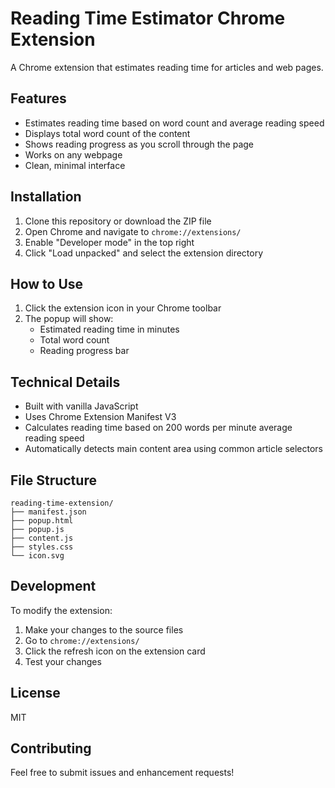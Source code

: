 # Reading Time Estimator Chrome Extension

A Chrome extension that estimates reading time for articles and web pages.

## Features

- Estimates reading time based on word count and average reading speed
- Displays total word count of the content
- Shows reading progress as you scroll through the page
- Works on any webpage
- Clean, minimal interface

## Installation

1. Clone this repository or download the ZIP file
2. Open Chrome and navigate to `chrome://extensions/`
3. Enable "Developer mode" in the top right
4. Click "Load unpacked" and select the extension directory

## How to Use

1. Click the extension icon in your Chrome toolbar
2. The popup will show:
   - Estimated reading time in minutes
   - Total word count
   - Reading progress bar

## Technical Details

- Built with vanilla JavaScript
- Uses Chrome Extension Manifest V3
- Calculates reading time based on 200 words per minute average reading speed
- Automatically detects main content area using common article selectors

## File Structure

```
reading-time-extension/
├── manifest.json
├── popup.html
├── popup.js
├── content.js
├── styles.css
└── icon.svg
```

## Development

To modify the extension:

1. Make your changes to the source files
2. Go to `chrome://extensions/`
3. Click the refresh icon on the extension card
4. Test your changes

## License

MIT

## Contributing

Feel free to submit issues and enhancement requests!
